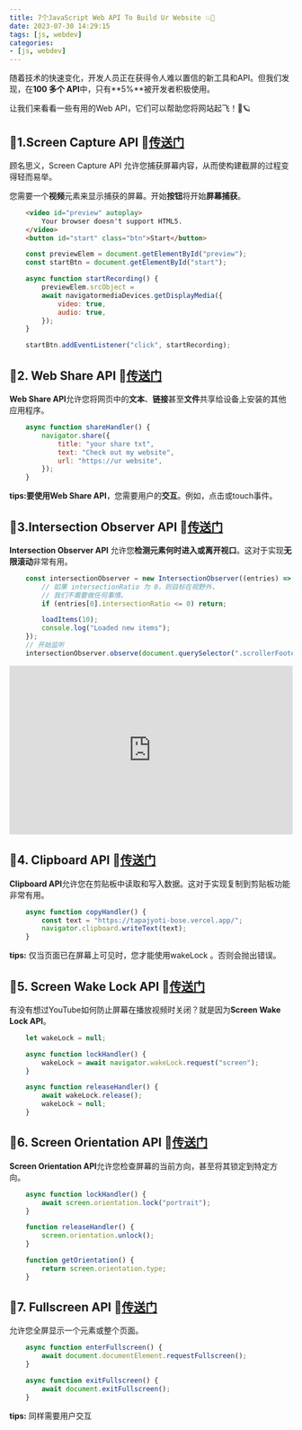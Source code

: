 ```yaml
---
title: 7个JavaScript Web API To Build Ur Website 💥🔧
date: 2023-07-30 14:29:15
tags: [js, webdev]
categories: 
- [js, webdev]
---
```

随着技术的快速变化，开发人员正在获得令人难以置信的新工具和API。但我们发现，在**100 多个 API**中，只有**5%**被开发者积极使用。

让我们来看看一些有用的Web API，它们可以帮助您将网站起飞！🚀🪐

## 🔧1.Screen Capture API 🚪[传送门](https://developer.mozilla.org/zh-CN/docs/Web/API/Screen_Capture_API/Using_Screen_Capture)
顾名思义，Screen Capture API 允许您捕获屏幕内容，从而使构建截屏的过程变得轻而易举。

您需要一个**视频**元素来显示捕获的屏幕。开始**按钮**将开始**屏幕捕获**。

```html
    <video id="preview" autoplay>
        Your browser doesn't support HTML5.
    </video>
    <button id="start" class="btn">Start</button>
```
```js
    const previewElem = document.getElementById("preview");
    const startBtn = document.getElementById("start");

    async function startRecording() {
        previewElem.srcObject = 
        await navigatormediaDevices.getDisplayMedia({
            video: true,
            audio: true,
        });
    }

    startBtn.addEventListener("click", startRecording);
```


## 🔧2. Web Share API 🚪[传送门](https://developer.mozilla.org/zh-CN/docs/Web/API/Navigator/share)
**Web Share API**允许您将网页中的**文本**、**链接**甚至**文件**共享给设备上安装的其他应用程序。
```js
    async function shareHandler() {
        navigator.share({
            title: "your share txt",
            text: "Check out my website",
            url: "https://ur website",
        });
    }
```
**tips:**要使用**Web Share API**，您需要用户的**交互**。例如，点击或touch事件。


## 🔧3.Intersection Observer API 🚪[传送门](https://developer.mozilla.org/zh-CN/docs/Web/API/IntersectionObserver)
**Intersection Observer API** 允许您**检测元素何时进入或离开视口**。这对于实现**无限滚动**非常有用。

```js
    const intersectionObserver = new IntersectionObserver((entries) => {
        // 如果 intersectionRatio 为 0，则目标在视野外，
        // 我们不需要做任何事情。
        if (entries[0].intersectionRatio <= 0) return;

        loadItems(10);
        console.log("Loaded new items");
    });
    // 开始监听
    intersectionObserver.observe(document.querySelector(".scrollerFooter"));
```
<iframe height="300" style="width: 100%;" scrolling="no" title="Untitled" src="https://codepen.io/Xixi-Xi/embed/yLQZarb?default-tab=html%2Cresult" frameborder="no" loading="lazy" allowtransparency="true" allowfullscreen="true">
  See the Pen <a href="https://codepen.io/Xixi-Xi/pen/yLQZarb">
  Untitled</a> by Xixi Xi (<a href="https://codepen.io/Xixi-Xi">@Xixi-Xi</a>)
  on <a href="https://codepen.io">CodePen</a>.
</iframe>


## 🔧4. Clipboard API 🚪[传送门](https://developer.mozilla.org/zh-CN/docs/Web/API/Clipboard)
**Clipboard API**允许您在剪贴板中读取和写入数据。这对于实现复制到剪贴板功能非常有用。
```js
    async function copyHandler() {
        const text = "https://tapajyoti-bose.vercel.app/";
        navigator.clipboard.writeText(text);
    }
```
**tips:** 仅当页面已在屏幕上可见时，您才能使用wakeLock 。否则会抛出错误。


## 🔧5. Screen Wake Lock API 🚪[传送门](https://developer.mozilla.org/zh-CN/docs/Web/API/WakeLock)
有没有想过YouTube如何防止屏幕在播放视频时关闭？就是因为**Screen Wake Lock API**。
```js
    let wakeLock = null;

    async function lockHandler() {
        wakeLock = await navigator.wakeLock.request("screen");
    }

    async function releaseHandler() {
        await wakeLock.release();
        wakeLock = null;
    }
```


## 🔧6. Screen Orientation API 🚪[传送门](https://developer.mozilla.org/zh-CN/docs/Web/API/Screen/orientation)
**Screen Orientation API**允许您检查屏幕的当前方向，甚至将其锁定到特定方向。

```js
    async function lockHandler() {
        await screen.orientation.lock("portrait");
    }

    function releaseHandler() {
        screen.orientation.unlock();
    }

    function getOrientation() {
        return screen.orientation.type;
    }
```


## 🔧7. Fullscreen API 🚪[传送门](https://developer.mozilla.org/zh-CN/docs/Web/API/Element/requestFullscreen)
允许您全屏显示一个元素或整个页面。
```js
    async function enterFullscreen() {
        await document.documentElement.requestFullscreen();
    }

    async function exitFullscreen() {
        await document.exitFullscreen();
    }
```
**tips:** 同样需要用户交互